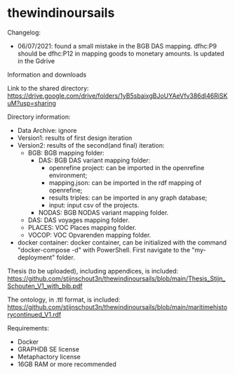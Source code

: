 # thewindinoursails

Changelog:
- 06/07/2021: found a small mistake in the BGB DAS mapping. dfhc:P9 should be dfhc:P12 in mapping goods to monetary amounts. Is updated in the Gdrive

Information and downloads 

Link to the shared directory:
https://drive.google.com/drive/folders/1yB5sbaixgBJoUYAeVfv386dl46RiSKuM?usp=sharing

Directory information:
  - Data Archive: ignore
  - Version1: results of first design iteration
  - Version2: results of the second(and final) iteration:
    - BGB: BGB mapping folder:
      - DAS: BGB DAS variant mapping folder:
        - openrefine project: can be imported in the openrefine environment;
        - mapping.json: can be imported in the rdf mapping of openrefine;
        - results triples: can be imported in any graph database;
        - input: input csv of the projects.
       - NODAS: BGB NODAS variant mapping folder.
     - DAS: DAS voyages mapping folder.
     - PLACES: VOC Places mapping folder.
     - VOCOP: VOC Opvarenden mapping folder.
  - docker container: docker container, can be initialized with the command "docker-compose -d" with PowerShell. First navigate to the "my-deployment" folder.

Thesis (to be uploaded), including appendices, is included: https://github.com/stijnschout3n/thewindinoursails/blob/main/Thesis_Stijn_Schouten_V1_with_bib.pdf

The ontology, in .ttl format, is included: https://github.com/stijnschout3n/thewindinoursails/blob/main/maritimehistorycontinued_V1.rdf


Requirements:
  - Docker
  - GRAPHDB SE license
  - Metaphactory license
  - 16GB RAM or more recommended
